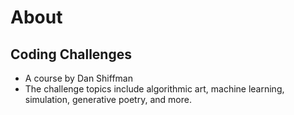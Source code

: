 

# About


## Coding Challenges

-   A course by Dan Shiffman
-   The challenge topics include algorithmic art, machine learning, simulation, 	  generative poetry, and more.

